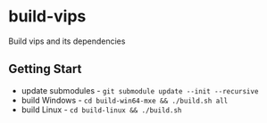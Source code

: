 # build-vips

Build vips and its dependencies

## Getting Start

- update submodules - `git submodule update --init --recursive`
- build Windows - `cd build-win64-mxe && ./build.sh all`
- build Linux - `cd build-linux && ./build.sh`

